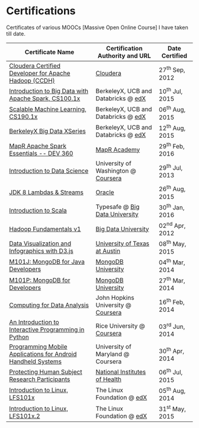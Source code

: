 # Certifications
Certificates of various MOOCs [Massive Open Online Course] I have taken till date.

| Certificate Name | Certification Authority and URL | Date Certified |
| --- | --- | --- |
| [Cloudera Certified Developer for Apache Hadoop (CCDH)](https://github.com/P7h/MOOC_Certifications/blob/master/Cloudera_CCDH_Certificate.pdf) | [Cloudera](https://www.cloudera.com/training/certification.html) | 27<sup>th</sup> Sep, 2012 |
| [Introduction to Big Data with Apache Spark, CS100.1x](https://github.com/P7h/MOOC_Certifications/blob/master/edX_IntroToBigDataWithApacheSpark.pdf) | BerkeleyX, UCB and Databricks  @ [edX](https://www.edx.org/course/introduction-big-data-apache-spark-uc-berkeleyx-cs100-1x) | 10<sup>th</sup> Jul, 2015 |
| [Scalable Machine Learning, CS190.1x](https://github.com/P7h/MOOC_Certifications/blob/master/edX_ScalableMachineLearning.pdf) | BerkeleyX, UCB and Databricks  @ [edX](https://www.edx.org/course/scalable-machine-learning-uc-berkeleyx-cs190-1x) | 06<sup>th</sup> Aug, 2015 |
| [BerkeleyX Big Data XSeries](https://github.com/P7h/MOOC_Certifications/blob/master/UCBerkeleyX__Big_Data_XSeries__Certificate.pdf) | BerkeleyX, UCB and Databricks @ [edX](https://amplab.cs.berkeley.edu/the-berkeleyx-xseries-on-big-data-is-complete/) | 12<sup>th</sup> Aug, 2015 |
| [MapR Apache Spark Essentials -- DEV 360](https://github.com/P7h/MOOC_Certifications/blob/master/MapR__DEV360_Apache_Spark_Essentials.pdf) | [MapR Academy](https://www.mapr.com/services/mapr-academy/apache-spark-essentials/) | 29<sup>th</sup> Feb, 2016 |
| [Introduction to Data Science](https://github.com/P7h/MOOC_Certifications/blob/master/Coursera_IntroToDataScience.pdf) | University of Washington @ [Coursera](https://www.coursera.org/course/datasci) | 29<sup>th</sup> Jul, 2013 |
| [JDK 8 Lambdas & Streams](https://github.com/P7h/MOOC_Certifications/blob/master/Oracle__JavaSE8__LambdasAndStreams.pdf) | [Oracle](https://apexapps.oracle.com/pls/apex/f?p=44785:145:0::::P145_EVENT_ID,P145_PREV_PAGE:4887,143) | 26<sup>th</sup> Aug, 2015 |
| [Introduction to Scala](https://github.com/P7h/MOOC_Certifications/blob/master/BDU_IntroToScala.pdf) | Typesafe @ [Big Data University](http://bigdatauniversity.com/courses/scala-course/) | 30<sup>th</sup> Jan, 2016 |
| [Hadoop Fundamentals v1](https://github.com/P7h/MOOC_Certifications/blob/master/BDU_Hadoop_v1.pdf) | [Big Data University](http://bigdatauniversity.com/courses/hadoop-course/) | 02<sup>nd</sup> Apr, 2012 |
| [Data Visualization and Infographics with D3.js](https://github.com/P7h/MOOC_Certifications/blob/master/DataVisualizationWithD3.pdf) | [University of Texas at Austin](http://journalismcourses.org/D3.html) | 08<sup>th</sup> May, 2015 |
| [M101J: MongoDB for Java Developers](https://github.com/P7h/MOOC_Certifications/blob/master/MongoDB__M101J.pdf) | [MongoDB University](https://university.mongodb.com/courses/M101J/about) | 04<sup>th</sup> Mar, 2014 |
| [M101P: MongoDB for Developers](https://github.com/P7h/MOOC_Certifications/blob/master/MongoDB__M101P.pdf) | [MongoDB University](https://university.mongodb.com/courses/M101P/about) | 27<sup>th</sup> Mar, 2014 |
| [Computing for Data Analysis](https://github.com/P7h/MOOC_Certifications/blob/master/Coursera_ComputingForDataAnalysis.pdf) | John Hopkins University @ [Coursera](https://www.coursera.org/course/compdata) | 16<sup>th</sup> Feb, 2014 |
| [An Introduction to Interactive Programming in Python](https://github.com/P7h/MOOC_Certifications/blob/master/Coursera_InteractivePython.pdf) | Rice University @ [Coursera](https://www.coursera.org/course/interactivepython) | 03<sup>rd</sup> Jun, 2014 |
| [Programming Mobile Applications for Android Handheld Systems](https://github.com/P7h/MOOC_Certifications/blob/master/Coursera_ProgAndroid.pdf) | University of Maryland @ Coursera | 30<sup>th</sup> Apr, 2014 |
| [Protecting Human Subject Research Participants](https://github.com/P7h/MOOC_Certifications/blob/master/NIH_ProtectingHumanSubjectResearchParticipants.pdf) | [National Institutes of Health](http://humansubjects.energy.gov/doe-resources/nih-trng.htm) | 06<sup>th</sup> Jul, 2015 |
| [Introduction to Linux, LFS101x](https://github.com/P7h/MOOC_Certifications/blob/master/edX_IntroToLinux_v1.pdf) | The Linux Foundation @ [edX](https://www.edx.org/course/introduction-linux-linuxfoundationx-lfs101x) | 05<sup>th</sup> Aug, 2014 |
| [Introduction to Linux, LFS101x.2](https://github.com/P7h/MOOC_Certifications/blob/master/edX_IntroToLinux_v2.pdf) | The Linux Foundation @ [edX](https://www.edx.org/course/introduction-linux-linuxfoundationx-lfs101x-2) | 31<sup>st</sup> May, 2015 |
